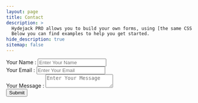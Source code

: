 ```yaml
---
layout: page
title: Contact
description: >
  Hydejack PRO allows you to build your own forms, using [the same CSS classes as Bootstrap](https://getbootstrap.com/docs/4.0/components/forms/).
  Below you can find examples to help you get started.
hide_description: true
sitemap: false
---
```


<form action="https://formspree.io/{{ site.formspree_email }}" method="POST" >
    <div class="form-group">
      <label for="contact_form_name">Your Name :</label>
      <input type="text" class="form-control" name="name" id="contact_form_name" placeholder="Enter Your Name">
     </div>
     <div class="form-group">
       <label for="contact_form_email">Your Email :</label>
      <input type="email" class="form-control" name="_replyto" id="contact_form_email" placeholder="Enter Your Email">
     </div>
     <div class="form-group">
       <label for="contact_form_message"> Your Message :</label>
      <textarea name="_message" class="form-control" id="contact_form_message" placeholder="Enter Your Message"></textarea>
     </div>
      <button type="submit" value="Send" class="btn btn-lg btn-dark">Submit</button>
 </form>